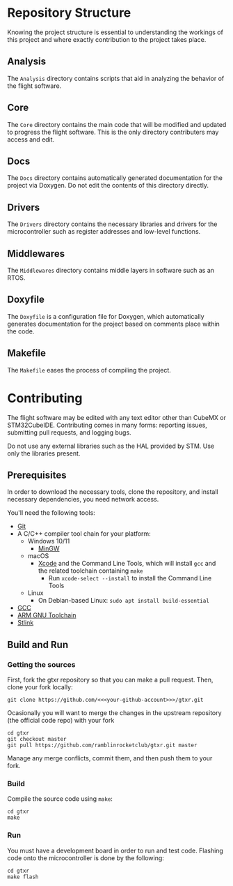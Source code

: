 # Repository Structure

Knowing the project structure is essential to understanding the workings of this project and where exactly contribution
to the project takes place.

## Analysis

The `Analysis` directory contains scripts that aid in analyzing the behavior of the flight software.

## Core

The `Core` directory contains the main code that will be modified and updated to progress the flight software. This is the
only directory contributers may access and edit.

## Docs

The `Docs` directory contains automatically generated documentation for the project via Doxygen. Do not edit the contents
of this directory directly.

## Drivers

The `Drivers` directory contains the necessary libraries and drivers for the microcontroller such as register addresses
and low-level functions.

## Middlewares

The `Middlewares` directory contains middle layers in software such as an RTOS.

## Doxyfile

The `Doxyfile` is a configuration file for Doxygen, which automatically generates documentation for the project based
on comments place within the code.

## Makefile

The `Makefile` eases the process of compiling the project.

# Contributing

The flight software may be edited with any text editor other than CubeMX or STM32CubeIDE. Contributing comes in
many forms: reporting issues, submitting pull requests, and logging bugs.

Do not use any external libraries such as the HAL provided by STM. Use only the libraries present.

## Prerequisites

In order to download the necessary tools, clone the repository, and install necessary dependencies, you
need network access.

You'll need the following tools:
* [Git](https://git-scm.com/)
* A C/C++ compiler tool chain for your platform:
    * Windows 10/11
        * [MinGW](https://www.youtube.com/watch?v=DHekr3EtDOA)
    * macOS
        * [Xcode](https://developer.apple.com/xcode/downloads/) and the Command Line Tools, which will
        install `gcc` and the related toolchain containing `make`
            * Run `xcode-select --install` to install the Command Line Tools
    * Linux
        * On Debian-based Linux: `sudo apt install build-essential`
* [GCC](https://gcc.gnu.org/install/binaries.html)
* [ARM GNU Toolchain](https://developer.arm.com/downloads/-/gnu-rm)
* [Stlink](https://github.com/stlink-org/stlink/tree/master)

## Build and Run

### Getting the sources

First, fork the gtxr repository so that you can make a pull request. Then, clone your fork locally:

```
git clone https://github.com/<<<your-github-account>>>/gtxr.git
```

Ocasionally you will want to merge the changes in the upstream repository (the official code repo) with
your fork

```
cd gtxr
git checkout master
git pull https://github.com/ramblinrocketclub/gtxr.git master
```

Manage any merge conflicts, commit them, and then push them to your fork.

### Build

Compile the source code using `make`:

```
cd gtxr
make
```

### Run

You must have a development board in order to run and test code. Flashing code onto the microcontroller
is done by the following:

```
cd gtxr
make flash
```
